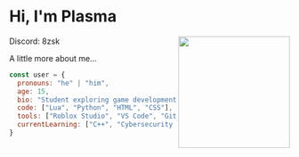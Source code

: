 # Hi, I'm Plasma

<p align="left">
  <img src="https://media4.giphy.com/media/v1.Y2lkPTc5MGI3NjExMG1xNnN1dXM4enJnYjd0YWVhMHNrczNqbDV2N2dzNDd6M2tpdTk0cSZlcD12MV9pbnRlcm5hbF9naWZfYnlfaWQmY3Q9Zw/MDJ9IbxxvDUQM/giphy.gif" align="right" width="200"/>
</p>

Discord: 8zsk 

A little more about me...

```javascript
const user = {
  pronouns: "he" | "him",
  age: 15,
  bio: "Student exploring game development and cybersecurity, minimalist",
  code: ["Lua", "Python", "HTML", "CSS"],
  tools: ["Roblox Studio", "VS Code", "Git"],
  currentLearning: ["C++", "Cybersecurity fundamentals"],
}
